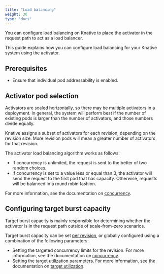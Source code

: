 ```yaml
---
title: "Load balancing"
weight: 30
type: "docs"
---
```


You can configure load balancing on Knative to place the activator in the request path to act as a load balancer.

This guide explains how you can configure load balancing for your Knative system using the activator.

## Prerequisites

- Ensure that individual pod addressability is enabled.

## Activator pod selection

Activators are scaled horizontally, so there may be multiple activators in a deployment. In general, the system will perform best if the number of existing pods is larger than the number of activators, and those numbers divide equally.
<!--TODO(#2472): Add better documentation about what the activator is; explain the components of load balancing; maybe add a diagram-->
Knative assigns a subset of activators for each revision, depending on the revision size. More revision pods will mean a greater number of activators for that revision.

The activator load balancing algorithm works as follows:
- If concurrency is unlimited, the request is sent to the better of two random choices.
- If concurrency is set to a value less or equal than 3, the activator will send the request to the first pod that has capacity. Otherwise, requests will be balanced in a round robin fashion.
<!--TODO: Still think we need to better explain what's low vs a large value here-->
For more information, see the documentation on [concurrency](../../serving/autoscaling/concurrency.md).

## Configuring target burst capacity

Target burst capacity is mainly responsible for determining whether the activator is in the request path outside of scale-from-zero scenarios.

Target burst capacity can be set [per revision](./target-burst-capacity.md), or globally configured using a combination of the following parameters:

* Setting the targeted concurrency limits for the revision. For more information, see the documentation on [concurrency](../../serving/autoscaling/concurrency.md).
* Setting the target utilization parameters. For more information, see the documentation on [target utilization](../../serving/autoscaling/concurrency.md#target-utilization).
